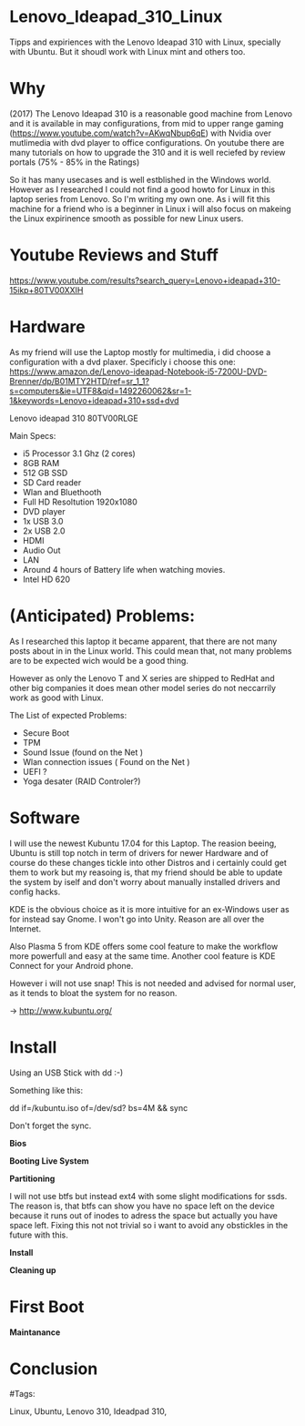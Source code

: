# Lenovo_Ideapad_310_Linux
Tipps and expiriences with the Lenovo Ideapad 310 with Linux, specially with Ubuntu. But it shoudl work with Linux mint and others too.

# Why

(2017) The Lenovo Ideapad 310 is a reasonable good machine from Lenovo and it is available in may configurations, from mid to upper range gaming (https://www.youtube.com/watch?v=AKwqNbup6qE) with Nvidia over mutlimedia with dvd player to office configurations. On youtube there are many tutorials on how to upgrade the 310 and it is well reciefed by review portals (75% - 85% in the Ratings)

So it has many usecases and is well estblished in the Windows world. However as I researched I could not find a good howto for Linux in this laptop series from Lenovo. So I'm writing my own one. As i will fit this machine for a friend who is a beginner in Linux i will also focus on makeing the Linux expirinence smooth as possible for new Linux users.

# Youtube Reviews and Stuff
https://www.youtube.com/results?search_query=Lenovo+ideapad+310-15ikp+80TV00XXIH

# Hardware

As my friend will use the Laptop mostly for multimedia, i did choose a configuration with a dvd plaxer.
Specificly i choose this one: https://www.amazon.de/Lenovo-ideapad-Notebook-i5-7200U-DVD-Brenner/dp/B01MTY2HTD/ref=sr_1_1?s=computers&ie=UTF8&qid=1492260062&sr=1-1&keywords=Lenovo+ideapad+310+ssd+dvd

Lenovo ideapad 310 80TV00RLGE

Main Specs:
- i5 Processor 3.1 Ghz (2 cores)
- 8GB RAM
- 512 GB SSD
- SD Card reader
- Wlan and Bluethooth
- Full HD Resoltution 1920x1080
- DVD player
- 1x USB 3.0 
- 2x USB 2.0
- HDMI
- Audio Out
- LAN
- Around 4 hours of Battery life when watching movies.
- Intel HD 620

# (Anticipated) Problems:

As I researched this laptop it became apparent, that there are not many posts about in in the Linux world.
This could mean that, not many problems are to be expected wich would be a good thing. 

However as only the Lenovo T and X series are shipped to RedHat and other big companies it does mean other model series do not neccarrily work as good with Linux.

The List of expected Problems:
- Secure Boot
- TPM
- Sound Issue (found on the Net )
- Wlan connection issues ( Found on the Net )
- UEFI ?
- Yoga desater (RAID Controler?)

# Software

I will use the newest Kubuntu 17.04 for this Laptop. The reasion beeing, Ubuntu is still top notch in term of drivers for newer Hardware and of course do these changes tickle into other Distros and i certainly could get them to work but my reasoing is, that my friend should be able to update the system by iself and don't worry about manually installed drivers and config hacks.

KDE is the obvious choice as it is more intuitive for an ex-Windows user as for instead say Gnome. I won't go into Unity. Reason are all over the Internet. 

Also Plasma 5 from KDE offers some cool feature to make the workflow more powerfull and easy at the same time. Another cool feature is KDE Connect for your Android phone.

However i will not use snap! This is not needed and advised for normal user, as it tends to bloat the system for no reason. 

-> http://www.kubuntu.org/

# Install

Using an USB Stick with dd :-)

Something like this:

dd if=/kubuntu.iso of=/dev/sd? bs=4M && sync

Don't forget the sync.

**Bios**

**Booting Live System**

**Partitioning**

I will not use btfs but instead ext4 with some slight modifications for ssds. The reason is, that btfs can show you have no space left on the device because it runs out of inodes to adress the space but actually you have space left. Fixing this not not trivial so i want to avoid any obstickles in the future with this. 


**Install**

**Cleaning up**

# First Boot

**Maintanance**

# Conclusion




#Tags:

Linux, Ubuntu, Lenovo 310, Ideadpad 310, 
